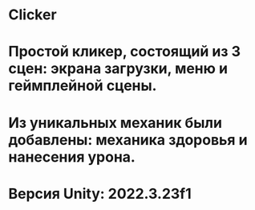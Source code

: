 # Clicker
 
# Простой кликер, состоящий из 3 сцен: экрана загрузки, меню и геймплейной сцены.
# Из уникальных механик были добавлены: механика здоровья и нанесения урона.

# Версия Unity: 2022.3.23f1
